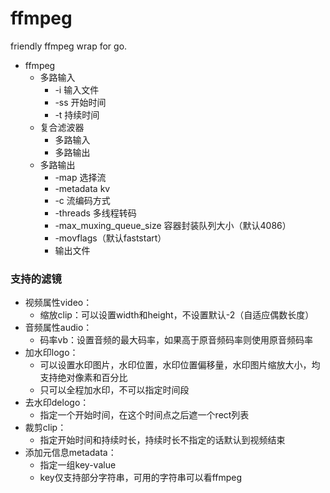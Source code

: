 # ffmpeg

friendly ffmpeg wrap for go.

- ffmpeg
  - 多路输入
    - -i 输入文件
    - -ss 开始时间
    - -t 持续时间
  - 复合滤波器
    - 多路输入
    - 多路输出
  - 多路输出
    - -map 选择流
    - -metadata kv
    - -c 流编码方式
    - -threads 多线程转码
    - -max_muxing_queue_size 容器封装队列大小（默认4086）
    - -movflags（默认faststart）
    - 输出文件

### 支持的滤镜

- 视频属性video：
  - 缩放clip：可以设置width和height，不设置默认-2（自适应偶数长度）
- 音频属性audio：
  - 码率vb：设置音频的最大码率，如果高于原音频码率则使用原音频码率
- 加水印logo：
  - 可以设置水印图片，水印位置，水印位置偏移量，水印图片缩放大小，均支持绝对像素和百分比
  - 只可以全程加水印，不可以指定时间段
- 去水印delogo：
  - 指定一个开始时间，在这个时间点之后遮一个rect列表
- 裁剪clip：
  - 指定开始时间和持续时长，持续时长不指定的话默认到视频结束
- 添加元信息metadata：
  - 指定一组key-value
  - key仅支持部分字符串，可用的字符串可以看ffmpeg
